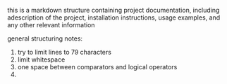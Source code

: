 this is a markdown structure containing project documentation, including adescription of the project, installation instructions, usage examples, and any other relevant information

general structuring notes:
1. try to limit lines to 79 characters
2. limit whitespace 
3. one space between comparators and logical operators
4. 
